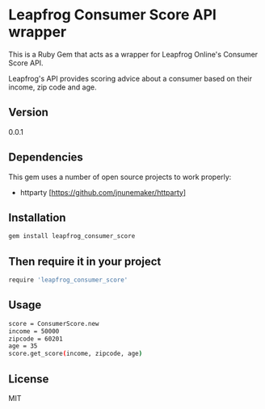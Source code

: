 Leapfrog Consumer Score API wrapper
=========

This is a Ruby Gem that acts as a wrapper for Leapfrog Online's Consumer Score API.

Leapfrog's API provides scoring advice about a consumer based on their income, zip code and age. 

Version
----

0.0.1

Dependencies
-----------

This gem uses a number of open source projects to work properly:
* httparty [https://github.com/jnunemaker/httparty]


Installation
--------------

```sh
gem install leapfrog_consumer_score
```

Then require it in your project
----------------

```sh
require 'leapfrog_consumer_score'
```

Usage
--------------

```sh
score = ConsumerScore.new
income = 50000
zipcode = 60201
age = 35
score.get_score(income, zipcode, age)
```

License
----

MIT

  [kelmer perez]: http://kelmerp.github.io/
  [@kelmerperez]: http://twitter.com/kelmerperez